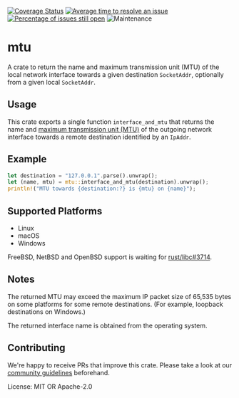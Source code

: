[![Coverage Status](https://codecov.io/gh/mozilla/mtu/branch/main/graph/badge.svg)](https://codecov.io/gh/mozilla/mtu)
[![Average time to resolve an issue](https://isitmaintained.com/badge/resolution/mozilla/mtu.svg)](https://isitmaintained.com/project/mozilla/mtu "Average time to resolve an issue")
[![Percentage of issues still open](https://isitmaintained.com/badge/open/mozilla/mtu.svg)](https://isitmaintained.com/project/mozilla/mtu "Percentage of issues still open")
![Maintenance](https://img.shields.io/badge/maintenance-activly--developed-brightgreen.svg)

# mtu

A crate to return the name and maximum transmission unit (MTU) of the local network interface
towards a given destination `SocketAddr`, optionally from a given local `SocketAddr`.

## Usage

This crate exports a single function `interface_and_mtu` that returns the name and
[maximum transmission unit (MTU)](https://en.wikipedia.org/wiki/Maximum_transmission_unit)
of the outgoing network interface towards a remote destination identified by an `IpAddr`.

## Example

```rust
let destination = "127.0.0.1".parse().unwrap();
let (name, mtu) = mtu::interface_and_mtu(destination).unwrap();
println!("MTU towards {destination:?} is {mtu} on {name}");
```

## Supported Platforms

* Linux
* macOS
* Windows

FreeBSD, NetBSD and OpenBSD support is waiting for [rust/libc#3714](https://github.com/rust-lang/libc/pull/3714).

## Notes

The returned MTU may exceed the maximum IP packet size of 65,535 bytes on some platforms for
some remote destinations. (For example, loopback destinations on Windows.)

The returned interface name is obtained from the operating system.

## Contributing

We're happy to receive PRs that improve this crate. Please take a look at our [community
guidelines](CODE_OF_CONDUCT.md) beforehand.

License: MIT OR Apache-2.0
